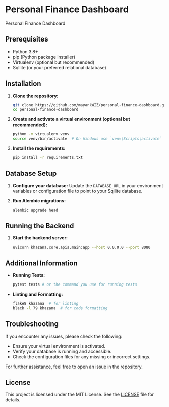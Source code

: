 # Personal Finance Dashboard
Personal Finance Dashboard

## Prerequisites
- Python 3.8+
- pip (Python package installer)
- Virtualenv (optional but recommended)
- Sqllite (or your preferred relational database)

## Installation

1. **Clone the repository:**
    ```bash
    git clone https://github.com/mayankWIZ/personal-finance-dashboard.git
    cd personal-finance-dashboard
    ```

2. **Create and activate a virtual environment (optional but recommended):**
    ```bash
    python -m virtualenv venv
    source venv/bin/activate  # On Windows use `venv\Scripts\activate`
    ```

3. **Install the requirements:**
    ```bash
    pip install -r requirements.txt
    ```

## Database Setup

1. **Configure your database:**
    Update the `DATABASE_URL` in your environment variables or configuration file to point to your Sqllite database.

2. **Run Alembic migrations:**
    ```bash
    alembic upgrade head
    ```

## Running the Backend

1. **Start the backend server:**
    ```bash
    uvicorn khazana.core.apis.main:app --host 0.0.0.0 --port 8080
    ```

## Additional Information

- **Running Tests:**
    ```bash
    pytest tests # or the command you use for running tests
    ```

- **Linting and Formatting:**
    ```bash
    flake8 khazana  # for linting
    black -l 79 khazana  # for code formatting
    ```

## Troubleshooting

If you encounter any issues, please check the following:
- Ensure your virtual environment is activated.
- Verify your database is running and accessible.
- Check the configuration files for any missing or incorrect settings.

For further assistance, feel free to open an issue in the repository.

## License
This project is licensed under the MIT License. See the [LICENSE](LICENSE) file for details.
